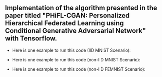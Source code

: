 Implementation of the algorithm presented in the paper titled "PHiFL-CGAN: Personalized Hierarchical Federated Learning using Conditional Generative Adversarial Network" with Tensorflow.
--
* Here is one example to run this code (IID MNIST Scenario):


* Here is one example to run this code (non-IID MNIST Scenario):


* Here is one example to run this code (non-IID FEMNIST Scenario):
